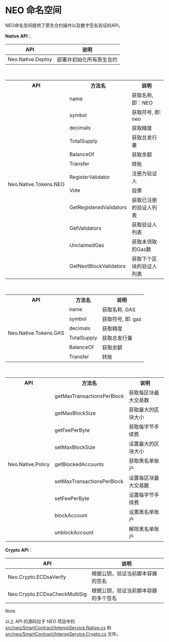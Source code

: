 # NEO 命名空间

NEO命名空间提供了原生合约操作以及数字签名验证的API。

**Native API**：

| API                           | 说明                         |
| -- | --|
|Neo.Native.Deploy|部署并初始化所有原生合约|

<br/>

<table class="table table-hover">
	<tr>
	    <th>API</th>
	    <th>方法名</th>
	    <th>说明</th>  
	</tr >
	<tr >
	    <td rowspan="12">Neo.Native.Tokens.NEO</td>
	    <td>name</td>
	    <td>获取名称, 即：NEO</td>
	</tr>
    <tr>
	    <td>symbol</td>
	    <td>获取符号, 即: neo</td>
	</tr>
	<tr>
	    <td>decimals</td>
	    <td>获取精度</td>
	</tr>
	<tr>
	    <td>TotalSupply</td>
	    <td>获取总发行量</td>
	</tr>
	<tr>
	    <td>BalanceOf</td>
	    <td>获取余额</td>
	</tr>
	<tr>
	    <td>Transfer</td>
	    <td>转账</td>
	</tr>
    <tr>
	    <td>RegisterValidator</td>
	    <td>注册为验证人</td>
	</tr>
	<tr>
	    <td>Vote</td>
	    <td>投票</td>
	</tr>
	<tr>
	    <td>GetRegisteredValidators</td>
	    <td>获取已注册的验证人列表</td>
	</tr>
	<tr>
	    <td>GetValidators</td>
	    <td>获取验证人列表</td>
	</tr>
	<tr>
	    <td>UnclaimedGas</td>
	    <td>获取未领取的Gas数</td>
	</tr>
	<tr>
	    <td>GetNextBlockValidators</td>
	    <td>获取下个区块的验证人列表</td>
	</tr>
</table>

<br/>

<table class="table table-hover">
	<tr>
	    <th>API</th>
	    <th>方法名</th>
	    <th>说明</th>  
	</tr >
	<tr >
	    <td rowspan="7">Neo.Native.Tokens.GAS</td>
	     <td>name</td>
	    <td>获取名称, GAS</td>
	</tr>
    <tr>
	    <td>symbol</td>
	    <td>获取符号, 即: gas</td>
	</tr>
	<tr>
	    <td>decimals</td>
	    <td>获取精度</td>
	</tr>
	<tr>
	    <td>TotalSupply</td>
	    <td>获取总发行量</td>
	</tr>
	<tr>
	    <td>BalanceOf</td>
	    <td>获取余额</td>
	</tr>
	<tr>
	    <td>Transfer</td>
	    <td>转账</td>
	</tr>
</table>

<br/>

<table class="table table-hover">
	<tr>
	    <th>API</th>
	    <th>方法名</th>
	    <th>说明</th>  
	</tr >
	<tr >
	    <td rowspan="9">Neo.Native.Policy</td>
	    <td>getMaxTransactionsPerBlock</td>
	    <td>获取每区块最大交易数</td>
	</tr>
	<tr>
	    <td>getMaxBlockSize</td>
	    <td>获取最大的区块大小</td>
	</tr>
	<tr>
	    <td>getFeePerByte</td>
	    <td>获取每字节手续费</td>
	</tr>
	<tr>
	    <td>setMaxBlockSize</td>
	    <td>设置最大的区块大小</td>
	</tr>
	<tr><td>getBlockedAccounts</td>
	    <td>获取黑名单账户</td>
	</tr>
    <tr><td>setMaxTransactionsPerBlock</td>
	    <td>设置每区块最大交易数</td>
	</tr>
    <tr><td>setFeePerByte</td>
	    <td>设置每字节手续费</td>
	</tr>
    <tr><td>blockAccount</td>
	    <td>设置黑名单账户</td>
	</tr>
    <tr><td>unblockAccount</td>
	    <td>解除黑名单账户</td>
	</tr>
</table>

**Crypto API**：

| API                           | 说明                         |
| -- | -- |
| Neo.Crypto.ECDsaVerify            | 根据公钥，验证当前脚本容器的签名                   |
| Neo.Crypto.ECDsaCheckMultiSig       | 根据公钥，验证当前脚本容器的多个签名                    |

> [!Note]
>
> 以上 API 的源码位于 NEO 项目中的 [src/neo/SmartContract/InteropService.Native.cs](https://github.com/neo-project/neo/blob/master/src/neo/SmartContract/InteropService.Native.cs) 和 [src/neo/SmartContract/InteropService.Crypto.cs](https://github.com/neo-project/neo/blob/master/src/neo/SmartContract/InteropService.Crypto.cs) 文件。
